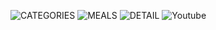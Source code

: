 ![CATEGORIES](https://github.com/bariisce/tarifkaApp/blob/main/assets/category.jpeg)
![MEALS](https://github.com/bariisce/tarifkaApp/blob/main/assets/Meal.jpeg)
![DETAIL](https://github.com/bariisce/tarifkaApp/blob/main/assets/Detail.jpeg)
![Youtube](https://github.com/bariisce/tarifkaApp/blob/main/assets/youtube.jpeg)
